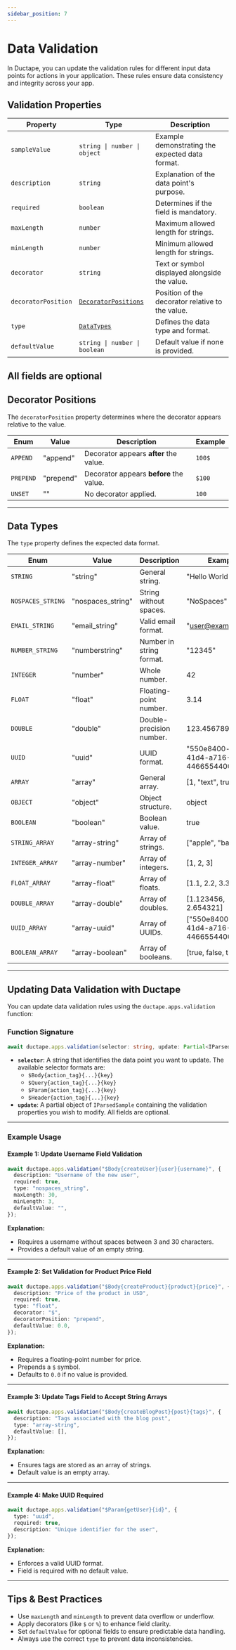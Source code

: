 ```yaml
---
sidebar_position: 7 
---
```

# Data Validation

In Ductape, you can update the validation rules for different input data points for actions in your application. These rules ensure data consistency and integrity across your app.


## **Validation Properties**

| **Property**        | **Type**                           | **Description**                                                |
|---------------------|------------------------------------|----------------------------------------------------------------|
| `sampleValue`       | `string \| number \| object`       | Example demonstrating the expected data format.                |
| `description`       | `string`                           | Explanation of the data point's purpose.                       |
| `required`          | `boolean`                          | Determines if the field is mandatory.                          |
| `maxLength`         | `number`                           | Maximum allowed length for strings.                            |
| `minLength`         | `number`                           | Minimum allowed length for strings.                            |
| `decorator`         | `string`                           | Text or symbol displayed alongside the value.                  |
| `decoratorPosition` | [`DecoratorPositions`](#decorator-positions) | Position of the decorator relative to the value.              |
| `type`              | [`DataTypes`](#data-types)         | Defines the data type and format.                              |
| `defaultValue`      | `string \| number \| boolean`       | Default value if none is provided.                             |

All fields are optional
---

## **Decorator Positions**

The `decoratorPosition` property determines where the decorator appears relative to the value.

| **Enum**  | **Value**   | **Description**                     | **Example** |
|-----------|-------------|-------------------------------------|-------------|
| `APPEND`  | "append"    | Decorator appears **after** the value. | `100$`      |
| `PREPEND` | "prepend"   | Decorator appears **before** the value. | `$100`      |
| `UNSET`   | ""          | No decorator applied.                | `100`       |

---

## **Data Types**

The `type` property defines the expected data format.

| **Enum**              | **Value**        | **Description**            | **Example**                          |
|-----------------------|------------------|----------------------------|--------------------------------------|
| `STRING`              | "string"         | General string.             | "Hello World"                       |
| `NOSPACES_STRING`     | "nospaces_string"| String without spaces.     | "NoSpaces"                          |
| `EMAIL_STRING`        | "email_string"   | Valid email format.        | "user@example.com"                  |
| `NUMBER_STRING`       | "numberstring"   | Number in string format.   | "12345"                             |
| `INTEGER`             | "number"         | Whole number.              | 42                                   |
| `FLOAT`               | "float"          | Floating-point number.     | 3.14                                 |
| `DOUBLE`              | "double"         | Double-precision number.   | 123.456789                           |
| `UUID`                | "uuid"           | UUID format.               | "550e8400-e29b-41d4-a716-446655440000" |
| `ARRAY`               | "array"          | General array.             | [1, "text", true]                    |
| `OBJECT`              | "object"         | Object structure.          |  object                              |
| `BOOLEAN`             | "boolean"        | Boolean value.             | true                                 |
| `STRING_ARRAY`        | "array-string"   | Array of strings.          | ["apple", "banana"]                 |
| `INTEGER_ARRAY`       | "array-number"   | Array of integers.         | [1, 2, 3]                            |
| `FLOAT_ARRAY`         | "array-float"    | Array of floats.           | [1.1, 2.2, 3.3]                      |
| `DOUBLE_ARRAY`        | "array-double"   | Array of doubles.          | [1.123456, 2.654321]                 |
| `UUID_ARRAY`          | "array-uuid"     | Array of UUIDs.            | ["550e8400-e29b-41d4-a716-446655440000"] |
| `BOOLEAN_ARRAY`       | "array-boolean"  | Array of booleans.         | [true, false, true]                  |

---

## **Updating Data Validation with Ductape**

You can update data validation rules using the `ductape.apps.validation` function:

### **Function Signature**

```ts
await ductape.apps.validation(selector: string, update: Partial<IParsedSample>);
```

- **`selector`**: A string that identifies the data point you want to update. The available selector formats are:
  - `$Body{action_tag}{...}{key}`  
  - `$Query{action_tag}{...}{key}`  
  - `$Param{action_tag}{...}{key}`  
  - `$Header{action_tag}{...}{key}`  
- **`update`**: A partial object of `IParsedSample` containing the validation properties you wish to modify. All fields are optional.  

---

### **Example Usage**

#### **Example 1: Update Username Field Validation**

```ts
await ductape.apps.validation("$Body{createUser}{user}{username}", {
  description: "Username of the new user",
  required: true,
  type: "nospaces_string",
  maxLength: 30,
  minLength: 3,
  defaultValue: "",
});
```

**Explanation:**  
- Requires a username without spaces between 3 and 30 characters.  
- Provides a default value of an empty string.  

---

#### **Example 2: Set Validation for Product Price Field**

```ts
await ductape.apps.validation("$Body{createProduct}{product}{price}", {
  description: "Price of the product in USD",
  required: true,
  type: "float",
  decorator: "$",
  decoratorPosition: "prepend",
  defaultValue: 0.0,
});
```

**Explanation:**  
- Requires a floating-point number for price.  
- Prepends a `$` symbol.  
- Defaults to `0.0` if no value is provided.  

---

#### **Example 3: Update Tags Field to Accept String Arrays**

```ts
await ductape.apps.validation("$Body{createBlogPost}{post}{tags}", {
  description: "Tags associated with the blog post",
  type: "array-string",
  defaultValue: [],
});
```

**Explanation:**  
- Ensures tags are stored as an array of strings.  
- Default value is an empty array.  

---

#### **Example 4: Make UUID Required**

```ts
await ductape.apps.validation("$Param{getUser}{id}", {
  type: "uuid",
  required: true,
  description: "Unique identifier for the user",
});
```

**Explanation:**  
- Enforces a valid UUID format.  
- Field is required with no default value.  

---

## **Tips & Best Practices**  
- Use `maxLength` and `minLength` to prevent data overflow or underflow.  
- Apply decorators (like `$` or `%`) to enhance field clarity.  
- Set `defaultValue` for optional fields to ensure predictable data handling.  
- Always use the correct `type` to prevent data inconsistencies.  

